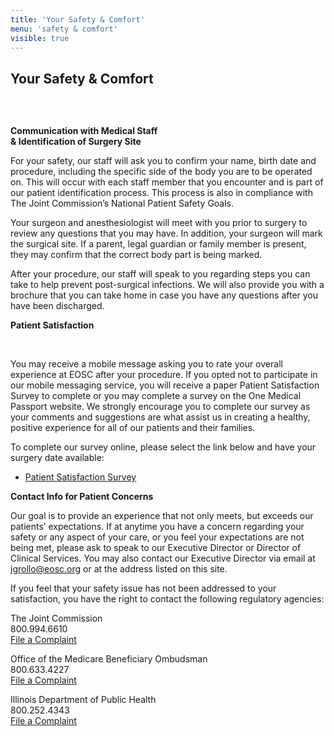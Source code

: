 ```yaml
---
title: 'Your Safety & Comfort'
menu: 'safety & comfort'
visible: true
---
```


<section id="content">
	<div class="container_24">
		<div class="grid_24">
			<div class="wrapper">
				<div class="grid_17 alpha rt-ident-bot-1">
					<div class="rt-inner-ident-3">
						<h2 class="ident-bot-3">Your Safety &amp; Comfort</h2>
						<div class="line ident-bot-13"></div>
						<div class="wrapper ident-bot-5">
							<div class="grid_8 alpha rt-ident-bot-2">
								<div class="wrapper ident-bot-15">
									<p><img class="" src="/patients/safety-and-comfort/safety.jpg" alt="" /></p>
								 <br>
									<p><strong>Communication with Medical Staff <br/> &amp; Identification of Surgery Site</strong></p>
								</div>
								<p class="ident-bot-2">For your safety, our staff will ask you to confirm your name, birth date and procedure, including the specific side of the body you are to be operated on.  This will occur with each staff member that you encounter and is part of our patient identification process. This process is also in compliance with The Joint Commission’s National Patient Safety Goals. </p>
								<p class="ident-bot-2">Your surgeon and anesthesiologist will meet with you prior to surgery to review any questions that you may have.  In addition, your surgeon will mark the surgical site. If a parent, legal guardian or family member is present, they may confirm that the correct body part is being marked.</p>
								<p class="ident-bot-2">After your procedure, our staff will speak to you regarding steps you can take to help prevent post-surgical infections. We will also provide you with a brochure that you can take home in case you have any questions after you have been discharged.</p>
								<p><strong>Patient Satisfaction</strong></p>
								<br>
								<p class="ident-bot-2">You may receive a mobile message asking you to rate your overall experience at EOSC after your procedure. If you opted not to participate in our mobile messaging service, you will receive a paper Patient Satisfaction Survey to complete or you may complete a survey on the One Medical Passport website. We strongly encourage you to complete our survey as your comments and suggestions are what assist us in creating a healthy, positive experience for all of our patients and their families.</p>
							  	<p class="ident-bot-2">To complete our survey online, please select the link below and   have your surgery date available:</p>
								<ul class="list-2">
									<li><a href="https://www.onemedicalpassport.com/survey/default.asp?fid=119" target="_blank">Patient Satisfaction Survey</a></li>
								</ul>
							</div>
							<div class="grid_8 omega">
								<div class="wrapper ident-bot-15">
									<p><strong>Contact Info for Patient Concerns</strong></p>
								</div>
								<p class="ident-bot-1">Our goal is to provide an experience that not only meets, but exceeds our patients’ expectations.  If at anytime you have a concern regarding your safety or any aspect of your care, or you feel your expectations are not being met, please ask to speak to our Executive Director or Director of Clinical Services. You may also contact our Executive Director via email at <a href="mailto:jgrollo@eosc.org">jgrollo@eosc.org</a> or at the address listed on this site.</p>
								<p class="ident-bot-1">If you feel that your safety issue has not been addressed to your satisfaction, you have the right to contact the following regulatory agencies:
								<p class="ident-bot-1">The Joint Commission <br>800.994.6610<br><a href="http://www.jointcommission.org/report_a_complaint.aspx" target="_blank">File a Complaint</a></p>
								<p class="ident-bot-1">Office of the Medicare Beneficiary Ombudsman<br>800.633.4227<br>
								<a href="http://www.medicare.gov/claims-and-appeals/file-a-complaint/complaints.html" target="_blank">File a Complaint</a></p>
								<p class="ident-bot-1">Illinois Department of Public Health<br>800.252.4343<br><a href="http://www.healthcarereportcard.illinois.gov/contents/view/complaints_appeals_and_grievances" target="_blank">File a Complaint</a></p>
							</div>
						</div>
					</div>
				</div>